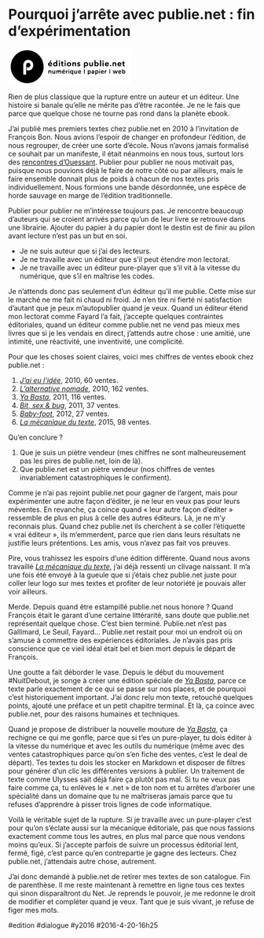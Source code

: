 # Pourquoi j’arrête avec publie.net : fin d’expérimentation

![](_i/logopublie.png)

Rien de plus classique que la rupture entre un auteur et un éditeur. Une histoire si banale qu’elle ne mérite pas d’être racontée. Je ne le fais que parce que quelque chose ne tourne pas rond dans la planète ebook.

J’ai publié mes premiers textes chez publie.net en 2010 à l’invitation de François Bon. Nous avions l’espoir de changer en profondeur l’édition, de nous regrouper, de créer une sorte d’école. Nous n’avons jamais formalisé ce souhait par un manifeste, il était néanmoins en nous tous, surtout lors des [rencontres d’Ouessant](../../2010/8/l%E2%80%99archipel-de-la-litterature-numerique.md). Publier pour publier ne nous motivait pas, puisque nous pouvions déjà le faire de notre côté ou par ailleurs, mais le faire ensemble donnait plus de poids à chacun de nos textes pris individuellement. Nous formions une bande désordonnée, une espèce de horde sauvage en marge de l’édition traditionnelle.

Publier pour publier ne m’intéresse toujours pas. Je rencontre beaucoup d’auteurs qui se croient arrivés parce qu’un de leur livre se retrouve dans une librairie. Ajouter du papier à du papier dont le destin est de finir au pilon avant lecture n’est pas un but en soi.

* Je ne suis auteur que si j’ai des lecteurs.
* Je ne travaille avec un éditeur que s’il peut étendre mon lectorat.
* Je ne travaille avec un éditeur pure-player que s’il vit à la vitesse du numérique, que s’il en maîtrise les codes.

Je n’attends donc pas seulement d’un éditeur qu’il me publie. Cette mise sur le marché ne me fait ni chaud ni froid. Je n’en tire ni fierté ni satisfaction d’autant que je peux m’autopublier quand je veux. Quand un éditeur étend mon lectorat comme Fayard l’a fait, j’accepte quelques contraintes éditoriales, quand un éditeur comme publie.net ne vend pas mieux mes livres que si je les vendais en direct, j’attends autre chose : une amitié, une intimité, une réactivité, une inventivité, une complicité.

Pour que les choses soient claires, voici mes chiffres de ventes ebook chez publie.net :

1. *[J’ai eu l’idée](../../page/id)*, 2010, 60 ventes.
2. *[L’alternative nomade](../../books/alternative-nomade.md)*, 2010, 162 ventes.
3. *[Ya Basta](../../page/ya-basta)*, 2011, 116 ventes.
4. *[Bit, sex & bug](../../books/bit-sex-and-bug.md)*, 2011, 37 ventes.
5. *[Baby-foot](../../books/baby-foot.md)*, 2012, 27 ventes.
6. *[La mécanique du texte](../../page/la-mecanique-du-texte)*, 2015, 98 ventes.

Qu’en conclure ?

1. Que je suis un piètre vendeur (mes chiffres ne sont malheureusement pas les pires de publie.net, loin de là).
2. Que publie.net est un piètre vendeur (nos chiffres de ventes invariablement catastrophiques le confirment).

Comme je n’ai pas rejoint publie.net pour gagner de l’argent, mais pour expérimenter une autre façon d’éditer, je ne leur en veux pas pour leurs méventes. En revanche, ça coince quand « leur autre façon d’éditer » ressemble de plus en plus à celle des autres éditeurs. Là, je ne m’y reconnais plus. Quand chez publie.net ils cherchent à se coller l’étiquette « vrai éditeur », ils m’emmerdent, parce que rien dans leurs résultats ne justifie leurs prétentions. Les amis, vous n’avez pas fait vos preuves.

Pire, vous trahissez les espoirs d’une édition différente. Quand nous avons travaillé *[La mécanique du texte](../../page/la-mecanique-du-texte)*, j’ai déjà ressenti un clivage naissant. Il m’a une fois été envoyé à la gueule que si j’étais chez publie.net juste pour coller leur logo sur mes textes et profiter de leur notoriété je pouvais aller voir ailleurs.

Merde. Depuis quand être estampillé publie.net nous honore ? Quand François était le garant d’une certaine littérarité, sans doute que publie.net représentait quelque chose. C’est bien terminé. Publie.net n’est pas Gallimard, Le Seuil, Fayard… Publie.net restait pour moi un endroit où on s’amuse à commettre des expériences éditoriales. Je n’avais pas pris conscience que ce vieil idéal était bel et bien mort depuis le départ de François.

Une goutte a fait déborder le vase. Depuis le début du mouvement #NuitDebout, je songe à créer une édition spéciale de *[Ya Basta](../../page/ya-basta)*, parce ce texte parle exactement de ce qui se passe sur nos places, et de pourquoi c’est historiquement important. J’ai donc relu mon texte, retouché quelques points, ajouté une préface et un petit chapitre terminal. Et là, ça coince avec publie.net, pour des raisons humaines et techniques.

Quand je propose de distribuer la nouvelle mouture de *[Ya Basta](../../page/ya-basta)*, ça rechigne ce qui me gonfle, parce que si t’es un pure-player, tu dois éditer à la vitesse du numérique et avec les outils du numérique (même avec des ventes catastrophiques parce qu’on s’en fiche des ventes, c’est le deal de départ). Tes textes tu dois les stocker en Markdown et disposer de filtres pour générer d’un clic les différentes versions à publier. Un traitement de texte comme Ulysses sait déjà faire ça plutôt pas mal. Si tu ne veux pas faire comme ça, tu enlèves le « .net » de ton nom et tu arrêtes d’arborer une spécialité dans un domaine que tu ne maîtriseras jamais parce que tu refuses d’apprendre à pisser trois lignes de code informatique.

 Voilà le véritable sujet de la rupture. Si je travaille avec un pure-player c’est pour qu’on s’éclate aussi sur la mécanique éditoriale, pas que nous fassions exactement comme tous les autres, en plus mal parce que nous vendons moins qu’eux. Si j’accepte parfois de suivre un processus éditorial lent, fermé, figé, c’est parce qu’en contrepartie je gagne des lecteurs. Chez publie.net, j’attendais autre chose, autrement.

J’ai donc demandé à publie.net de retirer mes textes de son catalogue. Fin de parenthèse. Il me reste maintenant à remettre en ligne tous ces textes qui sinon disparaîtront du Net. Je reprends le pouvoir, je me redonne le droit de modifier et compléter quand je veux. Tant que je suis vivant, je refuse de figer mes mots.

#edition #dialogue #y2016 #2016-4-20-16h25
